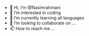 - 👋 Hi, I’m @Nasimrahmani
- 👀 I’m interested in coding 
- 🌱 I’m currently learning all languages 
- 💞️ I’m looking to collaborate on ...
- 📫 How to reach me ...

<!---
Nasimrahmani/Nasimrahmani is a ✨ special ✨ repository because its `README.md` (this file) appears on your GitHub profile.
You can click the Preview link to take a look at your changes.
--->
